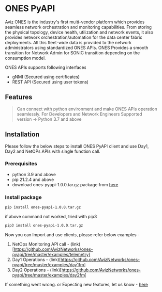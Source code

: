 # ONES PyAPI

Aviz ONES is the industry's first multi-vendor platform which provides seamless network orchestration and monitoring capabilities. From storing the physical topology, device health, utilization and network events, it also provides network orchestration/automation for the data center fabric deployments. All this fleet-wide data is provided to the network administrators using standardized ONES APIs. ONES Provides a smooth transition for Network Admin for SONiC transition depending on the consumption model.

ONES APIs supports following interfaces
- gNMI (Secured using certificates)
- REST API (Secured using user tokens)



## Features
> Can connect with python environment and make ONES APIs operation seamlessly.
> For Developers and Network Engineers
> Supported version -> Python 3.7 and above 


## Installation

Please follow the below steps to install ONES PyAPI client and use Day1, Day2 and NetOPs APIs with single function call.


### Prerequisites
- python 3.9 and above
- pip 21.2.4 and above
- download ones-pyapi-1.0.0.tar.gz package from [here](https://github.com/AvizNetworks/ones-pyapi/blob/master/versions/ones-pyapi-1.0.0.tar.gz)

### Install package
```sh
pip install ones-pyapi-1.0.0.tar.gz
```
if above command not worked, tried with pip3
```sh
pip3 install ones-pyapi-1.0.0.tar.gz
```

Now you can Import and use clients, please refer below examples - 
1. NetOps Monitoring API call - (link)[https://github.com/AvizNetworks/ones-pyapi/tree/master/examples/telemetry]
2. Day1 Operations - (link)[https://github.com/AvizNetworks/ones-pyapi/tree/master/examples/day1fm]
3. Day2 Operations - (link)[https://github.com/AvizNetworks/ones-pyapi/tree/master/examples/day2fm]


If something went wrong. or Expecting new features, let us know - [here](https://github.com/AvizNetworks/ones-pyapi/issues)
